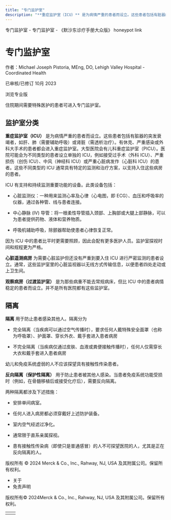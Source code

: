 ```yaml
---
title: "专门监护室"
description: "**重症监护室（ICU）** 是为病情严重的患者而设立。这些患者包括有脏器的突发衰竭者，如肝、肺（需要辅助呼吸）或肾脏（需透析治疗）。有休克、严重感染或外科大手术的患者都会进入重症监护室。大型医院会有儿科重症监护室（PICU）。医院可能会为不同类型的患者设立单独的 ICU，例如接受过手术（外科 ICU）、严重损伤（创伤 ICU）、中风（神经科 ICU）或严重心脏病发作（心脏科 ICU）的患者。这些不同类型的 ICU 通常具有特定的监测和治疗方案，以支持入住这些病房的患者。"
---
```


﻿专门监护室 \- 专门监护室 \- 《默沙东诊疗手册大众版》 honeypot link

# 专门监护室

作者：Michael Joseph Pistoria, MEng, DO, Lehigh Valley Hospital - Coordinated Health

已审核/已修订 10月 2023

浏览专业版

住院期间需要特殊医护的患者可进入专门监护室。

## 监护室分类

**重症监护室（ICU）** 是为病情严重的患者而设立。这些患者包括有脏器的突发衰竭者，如肝、肺（需要辅助呼吸）或肾脏（需透析治疗）。有休克、严重感染或外科大手术的患者都会进入重症监护室。大型医院会有儿科重症监护室（PICU）。医院可能会为不同类型的患者设立单独的 ICU，例如接受过手术（外科 ICU）、严重损伤（创伤 ICU）、中风（神经科 ICU）或严重心脏病发作（心脏科 ICU）的患者。这些不同类型的 ICU 通常具有特定的监测和治疗方案，以支持入住这些病房的患者。

ICU 有支持和持续监测重要功能的设备。此类设备包括：

- 心脏监测仪：一种用来监测心率及心律（心电图，即 ECG）、血压和呼吸率的仪器，通过各种管、线与患者连接。

- 中心静脉 (IV) 导管：将一根柔性导管插入颈部、上胸部或大腿上部静脉，可以为患者提供药物、液体和营养物质。

- 呼吸机辅助呼吸，除颤器帮助使患者心律恢复正常。


因为 ICU 中的患者比平时更需要照顾，因此会配有更多医护人员。监护室探视时间和规程更为严格。

**心脏遥测病房** 为需要心脏监护但还没有严重到要入住 ICU 进行严密监测的患者设立。通常，这些监护室里的心脏监视器以无线方式传输信息，以便患者四处走动或上卫生间。

**观察病房（过渡监护室）** 是为那些病重不能去常规病床，但比 ICU 中的患者病情稳定的患者而设立。并不是所有医院都有这些监护室。

## 隔离

**隔离** 用于防止患者感染其他人。隔离分为

- 完全隔离（当疾病可以通过空气传播时），要求任何人戴特殊安全面罩（也称为呼吸罩）、护面罩、穿长外衣、戴手套进入患者病房

- 不完全隔离（当疾病仅通过皮肤、血液或粪便接触传播时），任何人仅需穿长大衣和戴手套进入患者病房


幼儿和免疫系统虚弱的人不应该探望具有接触性传染患者。

**反向隔离（保护性隔离）** 用于防止患者被其他人感染。当患者免疫系统功能受损时（例如，在骨髓移植后或接受化疗后），需要反向隔离。

两种隔离都涉及下述措施：

- 安排单间病室。

- 任何人进入病房都必须穿戴好上述防护装备。

- 室内空气经滤过净化。

- 通常限于直系亲属探视。

- 患有接触性传染病（即使只是普通感冒）的人不可探望医院的人，尤其是正在反向隔离的人。




版权所有 © 2024
Merck & Co., Inc., Rahway, NJ, USA 及其附属公司。保留所有权利。

- 关于
- 免责声明

版权所有© 2024Merck & Co., Inc., Rahway, NJ, USA 及其附属公司。保留所有权利。

|     |     |
| --- | --- |
|  |  |